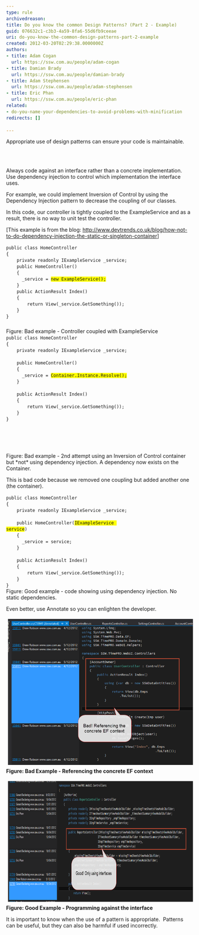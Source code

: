 ```yaml
---
type: rule
archivedreason: 
title: Do you know the common Design Patterns? (Part 2 - Example)
guid: 076632c1-c3b3-4a59-8fa6-55d6fb9ceeae
uri: do-you-know-the-common-design-patterns-part-2-example
created: 2012-03-20T02:29:38.0000000Z
authors:
- title: Adam Cogan
  url: https://ssw.com.au/people/adam-cogan
- title: Damian Brady
  url: https://ssw.com.au/people/damian-brady
- title: Adam Stephensen
  url: https://ssw.com.au/people/adam-stephensen
- title: Eric Phan
  url: https://ssw.com.au/people/eric-phan
related:
- do-you-name-your-dependencies-to-avoid-problems-with-minification
redirects: []

---
```



<p>​Appropriate use of design patterns can ensure your code is maintainable.</p>
<br><excerpt class='endintro'></excerpt><br>
<p>Always code against an interface rather than a concrete implementation. Use dependency injection to control which implementation the interface uses.</p>
<p>For example, we could implement Inversion of Control by using the Dependency Injection pattern to decrease the coupling of our classes.</p>
<p>In this code, our controller is tightly coupled to the ExampleService and as a result, there is no way to unit test the controller.</p>
<p>[This example is from the blog: <a href="http://www.devtrends.co.uk/blog/how-not-to-do-dependency-injection-the-static-or-singleton-container">http://www.devtrends.co.uk/blog/how-not-to-do-dependency-injection-the-static-or-singleton-container</a>]</p>
<div class="ssw-rteStyle-CodeArea" style="height:228px;width:67.05%;"><code>public class HomeController<br>{<br>    private readonly IExampleService _service;<br>    public HomeController()<br>    {<br>      _service = <span style="background-color:rgb(255,255,0);">new ExampleService();</span><br>    }     <br>    public ActionResult Index()<br>    {<br>        return View(_service.GetSomething());<br>    }<br>}​</code></div>
<div class="ssw-rteStyle-FigureBad">Figure: Bad example - Controller coupled with ExampleService</div>
<div class="ssw-rteStyle-CodeArea" style="height:322px;width:66.86%;"><code>public class HomeController<br>{<br>    private readonly IExampleService _service;<br>     <br>    public HomeController()<br>    {<br>      _service = <span style="background-color:rgb(255,255,0);">Container.Instance.Resolve<IExampleService>();</span><br>    }<br>     <br>    public ActionResult Index()<br>    {<br>        return View(_service.GetSomething());<br>    }<br>} </code></div>
<div class="ssw-rteStyle-FigureBad"><span>Figure: Bad example - 2nd attempt using an Inversion of Control container but *not* using dependency injection. A dependency now exists on the Container.</span></div>
<p>This is bad code because we removed one coupling but added another one (the container).</p>
<div class="ssw-rteStyle-CodeArea" style="width:66.86%;"><code>public class HomeController<br>{<br>    private readonly IExampleService _service;<br>     <br>    public HomeController(<span style="background-color:rgb(255,255,0);">IExampleService service</span>)<br>    {<br>      _service = service;<br>    }<br>     <br>    public ActionResult Index()<br>    {<br>        return View(_service.GetSomething());<br>    }<br>}​</code></div>
<span class="ssw-rteStyle-FigureGood">Figure: Good example - code showing using dependency injection. No static dependencies.</span> <p>Even better, use Annotate so you can enlighten the developer.</p>
<span style="font-size:11pt;font-family:'calibri','sans-serif';color:black;"></span><p><img alt="bad.png" src="Code against interfaces - bad.png" style="margin:5px;" /><br><strong class="ssw-rteStyle-FigureBad">Figure: Bad Example - Referencing the concrete EF context</strong></p>
<p><span><img src="Code against interfaces - good.png" alt="" style="height:328px;margin:5px;width:872px;" /><br><strong class="ssw-rteStyle-FigureGood">Figure: Good Example - Programming against the interface</strong><br></span></p>
<p>It is important to know when the use of a pattern is appropriate.  Patterns can be useful, but they can also be harmful if used incorrectly.</p>


